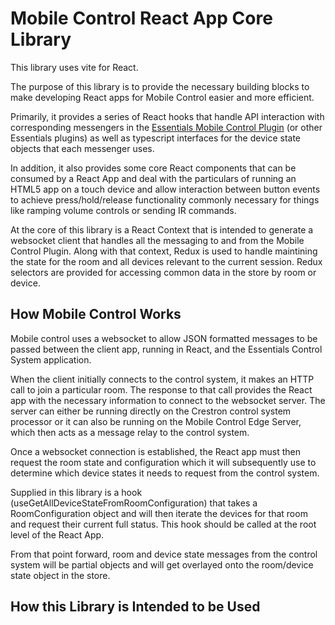 # Mobile Control React App Core Library

This library uses vite for React.

The purpose of this library is to provide the necessary building blocks to make developing React apps for Mobile Control easier and more efficient.

Primarily, it provides a series of React hooks that handle API interaction with corresponding messengers in the [Essentials Mobile Control Plugin](https://github.com/PepperDash/epi-essentials-mobile-control) (or other Essentials plugins) as well as typescript interfaces for the device state objects that each messenger uses.

In addition, it also provides some core React components that can be consumed by a React App and deal with the particulars of running an HTML5 app on a touch device and allow interaction between button events to achieve press/hold/release functionality commonly necessary for things like ramping volume controls or sending IR commands.

At the core of this library is a React Context that is intended to generate a websocket client that handles all the messaging to and from the Mobile Control Plugin.  Along with that context, Redux is used to handle maintining the state for the room and all devices relevant to the current session.  Redux selectors are provided for accessing common data in the store by room or device.

## How Mobile Control Works

Mobile control uses a websocket to allow JSON formatted messages to be passed between the client app, running in React, and the Essentials Control System application.

When the client initially connects to the control system, it makes an HTTP call to join a particular room.  The response to that call provides the React app with the necessary information to connect to the websocket server. The server can either be running directly on the Crestron control system processor or it can also be running on the Mobile Control Edge Server, which then acts as a message relay to the control system.

Once a websocket connection is established, the React app must then request the room state and configuration which it will subsequently use to determine which device states it needs to request from the control system.

Supplied in this library is a hook (useGetAllDeviceStateFromRoomConfiguration) that takes a RoomConfiguration object and will then iterate the devices for that room and request their current full status.  This hook should be called at the root level of the React App.

From that point forward, room and device state messages from the control system will be partial objects and will get overlayed onto the room/device state object in the store.

## How this Library is Intended to be Used

